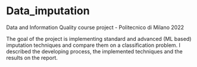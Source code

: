 # Data_imputation
Data and Information Quality course project - Politecnico di Milano 2022

The goal of the project is implementing standard and advanced (ML based) imputation techniques and compare them on a classification problem. I described the developing process, the implemented techniques and the results on the report. 
